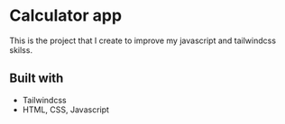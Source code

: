 # Calculator app

This is the project that I create to improve my javascript and tailwindcss skilss.

## Built with
- Tailwindcss
- HTML, CSS, Javascript